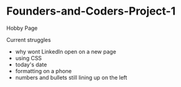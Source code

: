 # Founders-and-Coders-Project-1
Hobby Page


Current struggles 
- why wont LinkedIn open on a new page 
- using CSS
- today's date
- formatting on a phone 
- numbers and bullets still lining up on the left
